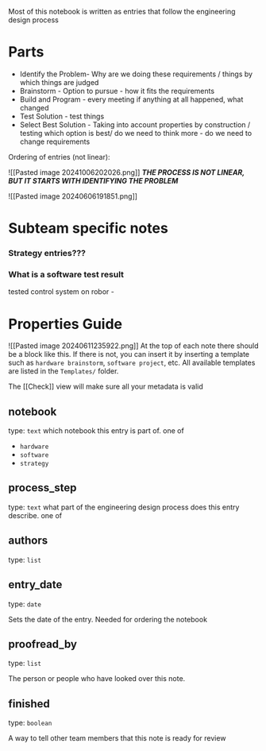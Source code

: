 
Most of this notebook is written as entries that follow the engineering design process

# Parts
-  Identify the Problem- Why are we doing these requirements / things by which things are judged 
- Brainstorm - Option to pursue - how it fits the requirements
- Build and Program - every meeting if anything at all happened, what changed
- Test Solution - test things
- Select Best Solution - Taking into account properties by construction / testing which option is best/ do we need to think more  - do we need to change requirements



Ordering of entries (not linear):

![[Pasted image 20241006202026.png]]
***THE PROCESS IS NOT LINEAR, BUT IT STARTS  WITH IDENTIFYING THE PROBLEM***


![[Pasted image 20240606191851.png]]
# Subteam specific notes

### Strategy entries???

### What is a software test result
tested control system on robor -



# Properties Guide
![[Pasted image 20240611235922.png]]
At the top of each note there should be a block like this. If there is not, you can insert it by inserting a template such as `hardware brainstorm`, `software project`, etc. All available templates are listed in the `Templates/` folder.

The [[Check]] view will make sure all your metadata is valid

## notebook
type: `text`
which notebook this entry is part of. one of
- `hardware`
- `software`
- `strategy`

## process_step
type: `text`
what part of the engineering design process does this entry describe. one of

## authors
type: `list`

## entry_date
type: `date`

Sets the date of the entry. Needed for ordering the notebook
## proofread_by
type: `list`

The person or people who have looked over this note. 
## finished
type: `boolean`

A way to tell other team members that this note is ready for review